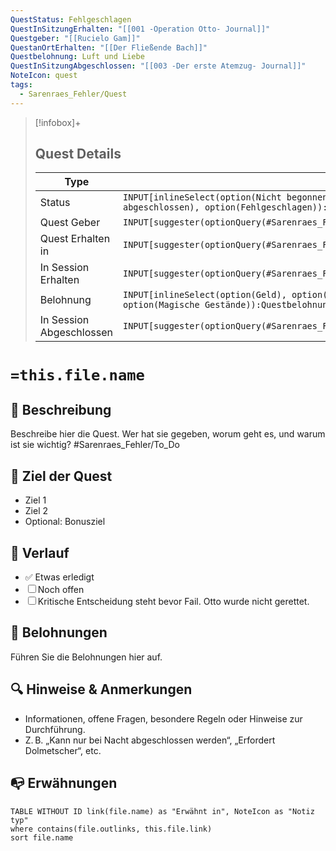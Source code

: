 ```yaml
---
QuestStatus: Fehlgeschlagen
QuestInSitzungErhalten: "[[001 -Operation Otto- Journal]]"
Questgeber: "[[Rucielo Gam]]"
QuestanOrtErhalten: "[[Der Fließende Bach]]"
Questbelohnung: Luft und Liebe
QuestInSitzungAbgeschlossen: "[[003 -Der erste Atemzug- Journal]]"
NoteIcon: quest
tags:
  - Sarenraes_Fehler/Quest
---
```

> [!infobox]+
> ## Quest Details
> Type |  Daten |
>  --- | --- |
> Status | `INPUT[inlineSelect(option(Nicht begonnen), option(Begonnen), option(Erfolgreich abgeschlossen), option(Fehlgeschlagen)):QuestStatus]` |
> Quest Geber | `INPUT[suggester(optionQuery(#Sarenraes_Fehler/Personen/NPC)):Questgeber]` |
> Quest Erhalten in | `INPUT[suggester(optionQuery(#Sarenraes_Fehler/Ort)):QuestanOrtErhalten]` |
> In Session Erhalten | `INPUT[suggester(optionQuery(#Sarenraes_Fehler/Session_Journal)):QuestInSitzungErhalten]` |
> Belohnung | `INPUT[inlineSelect(option(Geld), option(Ruhm und Ehre), option(Luft und Liebe), option(Magische Gestände)):Questbelohnung]` |
> In Session Abgeschlossen | `INPUT[suggester(optionQuery(#Sarenraes_Fehler/Session_Journal)):QuestInSitzungAbgeschlossen]` |
# `=this.file.name`
## 📝 Beschreibung
Beschreibe hier die Quest. Wer hat sie gegeben, worum geht es, und warum ist sie wichtig? #Sarenraes_Fehler/To_Do 

## 🎯 Ziel der Quest
- Ziel 1
- Ziel 2
- Optional: Bonusziel

## 🧭 Verlauf
- ✅ Etwas erledigt
- ☐ Noch offen
- ☐ Kritische Entscheidung steht bevor
Fail. Otto wurde nicht gerettet.

## 🎁 Belohnungen
Führen Sie die Belohnungen hier auf.

## 🔍 Hinweise & Anmerkungen
- Informationen, offene Fragen, besondere Regeln oder Hinweise zur Durchführung.
- Z. B. „Kann nur bei Nacht abgeschlossen werden“, „Erfordert Dolmetscher“, etc.


## 📭 Erwähnungen 
```dataview
TABLE WITHOUT ID link(file.name) as "Erwähnt in", NoteIcon as "Notiz typ"
where contains(file.outlinks, this.file.link)
sort file.name
```